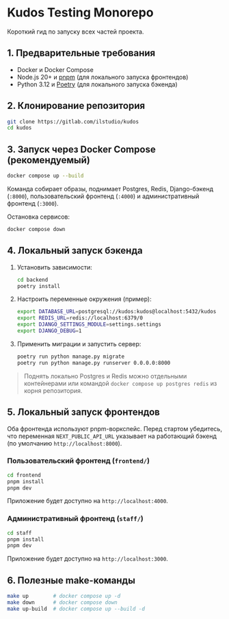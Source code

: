 # Kudos Testing Monorepo

Короткий гид по запуску всех частей проекта.

## 1. Предварительные требования
- Docker и Docker Compose
- Node.js 20+ и [pnpm](https://pnpm.io) (для локального запуска фронтендов)
- Python 3.12 и [Poetry](https://python-poetry.org) (для локального запуска бэкенда)

## 2. Клонирование репозитория
```bash
git clone https://gitlab.com/ilstudio/kudos
cd kudos
```

## 3. Запуск через Docker Compose (рекомендуемый)
```bash
docker compose up --build
```
Команда собирает образы, поднимает Postgres, Redis, Django-бэкенд (`:8000`), пользовательский фронтенд (`:4000`) и административный фронтенд (`:3000`).

Остановка сервисов:
```bash
docker compose down
```

## 4. Локальный запуск бэкенда
1. Установить зависимости:
   ```bash
   cd backend
   poetry install
   ```
2. Настроить переменные окружения (пример):
   ```bash
   export DATABASE_URL=postgresql://kudos:kudos@localhost:5432/kudos
   export REDIS_URL=redis://localhost:6379/0
   export DJANGO_SETTINGS_MODULE=settings.settings
   export DJANGO_DEBUG=1
   ```
3. Применить миграции и запустить сервер:
   ```bash
   poetry run python manage.py migrate
   poetry run python manage.py runserver 0.0.0.0:8000
   ```

> Поднять локально Postgres и Redis можно отдельными контейнерами или командой `docker compose up postgres redis` из корня репозитория.

## 5. Локальный запуск фронтендов
Оба фронтенда используют pnpm-воркспейс. Перед стартом убедитесь, что переменная `NEXT_PUBLIC_API_URL` указывает на работающий бэкенд (по умолчанию `http://localhost:8000`).

### Пользовательский фронтенд (`frontend/`)
```bash
cd frontend
pnpm install
pnpm dev
```
Приложение будет доступно на `http://localhost:4000`.

### Административный фронтенд (`staff/`)
```bash
cd staff
pnpm install
pnpm dev
```
Приложение будет доступно на `http://localhost:3000`.

## 6. Полезные make-команды
```bash
make up        # docker compose up -d
make down      # docker compose down
make up-build  # docker compose up --build -d
```
